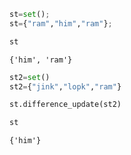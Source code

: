 ```python
st=set();
st={"ram","him","ram"};

```


```python
st
```




    {'him', 'ram'}




```python
st2=set()
st2={"jink","lopk","ram"}
```


```python
st.difference_update(st2)
```


```python
st
```




    {'him'}




